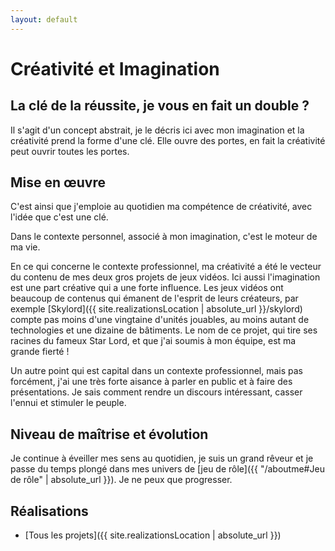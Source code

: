 ```yaml
---
layout: default
---
```


# Créativité et Imagination

## La clé de la réussite, je vous en fait un double ?

Il s'agit d'un concept abstrait, je le décris ici avec mon imagination et la créativité prend la forme d'une clé. Elle ouvre des portes, en fait la créativité peut ouvrir toutes les portes.

## Mise en œuvre

C'est ainsi que j'emploie au quotidien ma compétence de créativité, avec l'idée que c'est une clé.

Dans le contexte personnel, associé à mon imagination, c'est le moteur de ma vie.

En ce qui concerne le contexte professionnel, ma créativité a été le vecteur du contenu de mes deux gros projets de jeux vidéos. Ici aussi l'imagination est une part créative qui a une forte influence. Les jeux vidéos ont beaucoup de contenus qui émanent de l'esprit de leurs créateurs, par exemple [Skylord]({{ site.realizationsLocation |  absolute_url }}/skylord) compte pas moins d'une vingtaine d'unités jouables, au moins autant de technologies et une dizaine de bâtiments. Le nom de ce projet, qui tire ses racines du fameux Star Lord, et que j'ai soumis à mon équipe, est ma grande fierté !

Un autre point qui est capital dans un contexte professionnel, mais pas forcément, j'ai une très forte aisance à parler en public et à faire des présentations. Je sais comment rendre un discours intéressant, casser l'ennui et stimuler le peuple.

## Niveau de maîtrise et évolution

Je continue à éveiller mes sens au quotidien, je suis un grand rêveur et je passe du temps plongé dans mes univers de [jeu de rôle]({{ "/aboutme#Jeu de rôle" | absolute_url }}). Je ne peux que progresser.

## Réalisations

* [Tous les projets]({{ site.realizationsLocation | absolute_url }})